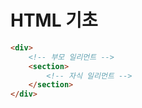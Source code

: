 # HTML 기초
```html
<div>
    <!-- 부모 일리먼트 -->
    <section>
        <!-- 자식 일리먼트 -->
    </section>
</div>

```